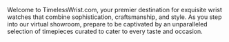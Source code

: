 Welcome to TimelessWrist.com, your premier destination for exquisite wrist watches that combine sophistication, craftsmanship, and style. As you step into our virtual showroom, prepare to be captivated by an unparalleled selection of timepieces curated to cater to every taste and occasion.
